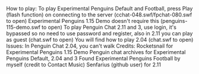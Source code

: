 How to play:
To play Experimental Penguins Default and Football, press Play (flash function) on connecting to the server (cchat-048.swf/fpchat-080.swf to open)
Experimental Penguins 1.15 Demo doesn't require this (penguins-115-demo.swf to open)
To play Penguin Chat 2.11 and 3, use login, it's bypassed so no need to use password and register, also in 2.11 you can play as guest (chat.swf to open)
You will find how to play 2.04 (chat.swf to open)
Issues:
In Penguin Chat 2.04, you can't walk
Credits:
Rocketsnail for Experimental Penguins 1.15 Demo
Penguin chat archives for Experimental Penguins Default, 2.04 and 3
Found Experimental Penguins Football by myself (credit to Contact Music)
Senfarius (github user) for 2.11
